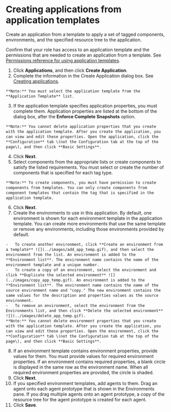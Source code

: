 # Creating applications from application templates

Create an application from a template to apply a set of tagged components, environments, and the specified resource tree to the application.

Confirm that your role has access to an application template and the permissions that are needed to create an application from a template. See [Permissions reference for using application templates](../../com.udeploy.admin.doc/topics/app_template_ref.md#).

1.   Click **Applications**, and then click **Create Application**. 
2.   Complete the information in the Create Application dialog box. See [Creating applications](app_create.md).

    **Note:** You must select the application template from the **Application Template** list.

3.   If the application template specifies application properties, you must complete them. Application properties are listed at the bottom of the dialog box, after the **Enforce Complete Snapshots** option.

    **Note:** You cannot delete application properties that you create with the application template. After you create the application, you can view and edit these properties. Open the application, click the **Configuration** tab \(not the Configuration tab at the top of the page\), and then click **Basic Settings**.

4.   Click **Next**. 
5.   Select components from the appropriate lists or create components to satisfy the listed requirements. You must select or create the number of components that is specified for each tag type.

    **Note:** To create components, you must have permission to create components from templates. You can only create components from component templates that contain the tag that is specified in the application template.

6.   Click **Next**. 
7.   Create the environments to use in this application. By default, one environment is shown for each environment template in the application template. You can create more environments that use the same template or remove any environments, including those environments provided by default.

    -   To create another environment, click **Create an environment from a template** ![](../images/add_app_temp.gif), and then select the environment from the list. An environment is added to the **Environment list**. The environment name contains the name of the environment template and a unique number.
    -   To create a copy of an environment, select the environment and click **Duplicate the selected environment** ![](../images/copy_app_temp.gif). An environment is added to the **Environment list**. The environment name contains the name of the source environment name and "copy." The new environment contains the same values for the description and properties values as the source environment.
    -   To remove an environment, select the environment from the Environments list, and then click **Delete the selected environment** ![](../images/delete_app_temp.gif).
    **Note:** You cannot delete environment properties that you create with the application template. After you create the application, you can view and edit these properties. Open the environment, click the **Configuration** tab \(not the Configuration tab at the top of the page\), and then click **Basic Settings**.

8.   If an environment template contains environment properties, provide values for them. You must provide values for required environment properties. If an environment contains required properties, a blank circle is displayed in the same row as the environment name. When all required environment properties are provided, the circle is shaded.
9.   Click **Next**. 
10.  If you specified environment templates, add agents to them. Drag an agent onto each agent prototype that is shown in the Environments pane. If you drag multiple agents onto an agent prototype, a copy of the resource tree for the agent prototype is created for each agent.
11.  Click **Save**. 

